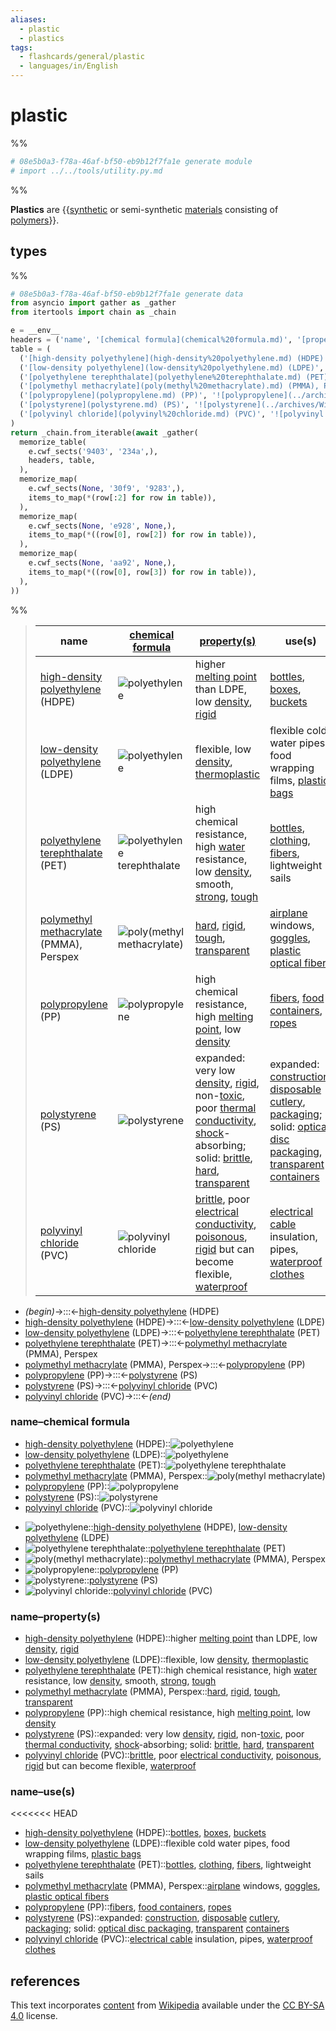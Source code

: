 ```yaml
---
aliases:
  - plastic
  - plastics
tags:
  - flashcards/general/plastic
  - languages/in/English
---
```


# plastic

%%

```Python
# 08e5b0a3-f78a-46af-bf50-eb9b12f7fa1e generate module
# import ../../tools/utility.py.md
```

%%

__Plastics__ are {{[synthetic](synthetic%20polymers.md) or semi-synthetic [materials](material.md) consisting of [polymers](polymer.md)}}. <!--SR:!2025-03-02,513,301-->

## types

%%

```Python
# 08e5b0a3-f78a-46af-bf50-eb9b12f7fa1e generate data
from asyncio import gather as _gather
from itertools import chain as _chain

e = __env__
headers = ('name', '[chemical formula](chemical%20formula.md)', '[property(s)](property.md)', 'use(s)',)
table = (
  ('[high-density polyethylene](high-density%20polyethylene.md) (HDPE)', '![polyethylene](../archives/Wikimedia%20Commons/Polyethylene%20repeat%20unit.svg)', 'higher [melting point](melting%20point.md) than LDPE, low [density](density.md), [rigid](stiffness.md)', '[bottles](bottle.md), [boxes](boxes.md), [buckets](bucket.md)'),
  ('[low-density polyethylene](low-density%20polyethylene.md) (LDPE)', '![polyethylene](../archives/Wikimedia%20Commons/Polyethylene%20repeat%20unit.svg)', 'flexible, low [density](density.md), [thermoplastic](thermoplastic.md)', 'flexible cold water pipes, food wrapping films, [plastic bags](plastic%20bag.md)',),
  ('[polyethylene terephthalate](polyethylene%20terephthalate.md) (PET)', '![polyethylene terephthalate](../archives/Wikimedia%20Commons/Polyethyleneterephthalate.svg)', 'high chemical resistance, high [water](water.md) resistance, low [density](density.md), smooth, [strong](strength%20of%20materials.md), [tough](toughness.md)', '[bottles](bottle.md), [clothing](clothing.md), [fibers](fiber.md), lightweight sails',),
  ('[polymethyl methacrylate](poly(methyl%20methacrylate).md) (PMMA), Perspex', '![poly(methyl methacrylate)](../archives/Wikimedia%20Commons/PMMA%20repeating%20unit.svg)', '[hard](hardness.md), [rigid](rigidity.md), [tough](toughness.md), [transparent](transparency%20and%20translucency.md)', '[airplane](airplane.md) windows, [goggles](goggles.md), [plastic optical fibers](plastic%20optical%20fiber.md)',),
  ('[polypropylene](polypropylene.md) (PP)', '![polypropylene](../archives/Wikimedia%20Commons/Polypropylen.svg)', 'high chemical resistance, high [melting point](melting%20point.md), low [density](density.md)', '[fibers](fiber.md), [food containers](food%20storage%20container.md), [ropes](rope.md)',),
  ('[polystyrene](polystyrene.md) (PS)', '![polystyrene](../archives/Wikimedia%20Commons/Polystyrene.svg)', 'expanded: very low [density](density.md), [rigid](stiffness.md), non-[toxic](toxicity.md), poor [thermal conductivity](thermal%20conductivity.md), [shock](shock%20(mechanics).md)-absorbing; solid: [brittle](brittleness.md), [hard](hardness.md), [transparent](transparency%20and%20translucency.md)', 'expanded: [construction](construction.md), [disposable](disposable%20product.md) [cutlery](cutlery.md), [packaging](packaging%20and%20labeling.md); solid: [optical disc packaging](optical%20disc%20packaging.md), [transparent](transparency%20and%20translucency.md) [containers](container.md)'),
  ('[polyvinyl chloride](polyvinyl%20chloride.md) (PVC)', '![polyvinyl chloride](../archives/Wikimedia%20Commons/Polyvinylchlorid.svg)', '[brittle](brittleness.md), poor [electrical conductivity](electrical%20conductivity.md), [poisonous](poison.md), [rigid](stiffness.md) but can become flexible, [waterproof](waterproof.md)', '[electrical cable](electrical%20cable.md) insulation, pipes, [waterproof](waterproof.md) [clothes](textile.md)',),
)
return _chain.from_iterable(await _gather(
  memorize_table(
    e.cwf_sects('9403', '234a',),
    headers, table,
  ),
  memorize_map(
    e.cwf_sects(None, '30f9', '9283',),
    items_to_map(*(row[:2] for row in table)),
  ),
  memorize_map(
    e.cwf_sects(None, 'e928', None,),
    items_to_map(*((row[0], row[2]) for row in table)),
  ),
  memorize_map(
    e.cwf_sects(None, 'aa92', None,),
    items_to_map(*((row[0], row[3]) for row in table)),
  ),
))
```

%%

<!--08e5b0a3-f78a-46af-bf50-eb9b12f7fa1e generate section="9403"--><!-- The following content is generated at 2023-12-04T08:10:23.099047+08:00. Any edits will be overridden! -->

> | name | [chemical formula](chemical%20formula.md) | [property(s)](property.md) | use(s) |
> |-|-|-|-|
> | [high-density polyethylene](high-density%20polyethylene.md) (HDPE) | ![polyethylene](../archives/Wikimedia%20Commons/Polyethylene%20repeat%20unit.svg) | higher [melting point](melting%20point.md) than LDPE, low [density](density.md), [rigid](stiffness.md) | [bottles](bottle.md), [boxes](boxes.md), [buckets](bucket.md) |
> | [low-density polyethylene](low-density%20polyethylene.md) (LDPE) | ![polyethylene](../archives/Wikimedia%20Commons/Polyethylene%20repeat%20unit.svg) | flexible, low [density](density.md), [thermoplastic](thermoplastic.md) | flexible cold water pipes, food wrapping films, [plastic bags](plastic%20bag.md) |
> | [polyethylene terephthalate](polyethylene%20terephthalate.md) (PET) | ![polyethylene terephthalate](../archives/Wikimedia%20Commons/Polyethyleneterephthalate.svg) | high chemical resistance, high [water](water.md) resistance, low [density](density.md), smooth, [strong](strength%20of%20materials.md), [tough](toughness.md) | [bottles](bottle.md), [clothing](clothing.md), [fibers](fiber.md), lightweight sails |
> | [polymethyl methacrylate](poly(methyl%20methacrylate).md) (PMMA), Perspex | ![poly(methyl methacrylate)](../archives/Wikimedia%20Commons/PMMA%20repeating%20unit.svg) | [hard](hardness.md), [rigid](rigidity.md), [tough](toughness.md), [transparent](transparency%20and%20translucency.md) | [airplane](airplane.md) windows, [goggles](goggles.md), [plastic optical fibers](plastic%20optical%20fiber.md) |
> | [polypropylene](polypropylene.md) (PP) | ![polypropylene](../archives/Wikimedia%20Commons/Polypropylen.svg) | high chemical resistance, high [melting point](melting%20point.md), low [density](density.md) | [fibers](fiber.md), [food containers](food%20storage%20container.md), [ropes](rope.md) |
> | [polystyrene](polystyrene.md) (PS) | ![polystyrene](../archives/Wikimedia%20Commons/Polystyrene.svg) | expanded: very low [density](density.md), [rigid](stiffness.md), non-[toxic](toxicity.md), poor [thermal conductivity](thermal%20conductivity.md), [shock](shock%20(mechanics).md)-absorbing; solid: [brittle](brittleness.md), [hard](hardness.md), [transparent](transparency%20and%20translucency.md) | expanded: [construction](construction.md), [disposable](disposable%20product.md) [cutlery](cutlery.md), [packaging](packaging%20and%20labeling.md); solid: [optical disc packaging](optical%20disc%20packaging.md), [transparent](transparency%20and%20translucency.md) [containers](container.md) |
> | [polyvinyl chloride](polyvinyl%20chloride.md) (PVC) | ![polyvinyl chloride](../archives/Wikimedia%20Commons/Polyvinylchlorid.svg) | [brittle](brittleness.md), poor [electrical conductivity](electrical%20conductivity.md), [poisonous](poison.md), [rigid](stiffness.md) but can become flexible, [waterproof](waterproof.md) | [electrical cable](electrical%20cable.md) insulation, pipes, [waterproof](waterproof.md) [clothes](textile.md) |

<!--/08e5b0a3-f78a-46af-bf50-eb9b12f7fa1e-->

<!--08e5b0a3-f78a-46af-bf50-eb9b12f7fa1e generate section="234a"--><!-- The following content is generated at 2024-01-04T20:17:52.496485+08:00. Any edits will be overridden! -->

- _(begin)_→:::←[high-density polyethylene](high-density%20polyethylene.md) (HDPE) <!--SR:!2024-06-08,337,334!2024-08-11,390,341-->
- [high-density polyethylene](high-density%20polyethylene.md) (HDPE)→:::←[low-density polyethylene](low-density%20polyethylene.md) (LDPE) <!--SR:!2024-06-06,335,334!2024-08-10,389,341-->
- [low-density polyethylene](low-density%20polyethylene.md) (LDPE)→:::←[polyethylene terephthalate](polyethylene%20terephthalate.md) (PET) <!--SR:!2024-03-06,196,254!2024-06-05,334,334-->
- [polyethylene terephthalate](polyethylene%20terephthalate.md) (PET)→:::←[polymethyl methacrylate](poly(methyl%20methacrylate).md) (PMMA), Perspex <!--SR:!2024-02-26,87,289!2024-02-28,74,249-->
- [polymethyl methacrylate](poly(methyl%20methacrylate).md) (PMMA), Perspex→:::←[polypropylene](polypropylene.md) (PP) <!--SR:!2024-03-11,71,194!2024-04-18,161,274-->
- [polypropylene](polypropylene.md) (PP)→:::←[polystyrene](polystyrene.md) (PS) <!--SR:!2024-05-06,258,274!2024-02-10,65,254-->
- [polystyrene](polystyrene.md) (PS)→:::←[polyvinyl chloride](polyvinyl%20chloride.md) (PVC) <!--SR:!2024-05-11,314,334!2024-07-16,260,281-->
- [polyvinyl chloride](polyvinyl%20chloride.md) (PVC)→:::←_(end)_ <!--SR:!2024-05-12,315,334!2024-06-07,336,334-->

<!--/08e5b0a3-f78a-46af-bf50-eb9b12f7fa1e-->

### name–chemical formula

<!--08e5b0a3-f78a-46af-bf50-eb9b12f7fa1e generate section="30f9"--><!-- The following content is generated at 2024-01-04T20:17:52.436922+08:00. Any edits will be overridden! -->

- [high-density polyethylene](high-density%20polyethylene.md) (HDPE)::![polyethylene](../archives/Wikimedia%20Commons/Polyethylene%20repeat%20unit.svg) <!--SR:!2024-04-22,295,330-->
- [low-density polyethylene](low-density%20polyethylene.md) (LDPE)::![polyethylene](../archives/Wikimedia%20Commons/Polyethylene%20repeat%20unit.svg) <!--SR:!2024-05-23,321,334-->
- [polyethylene terephthalate](polyethylene%20terephthalate.md) (PET)::![polyethylene terephthalate](../archives/Wikimedia%20Commons/Polyethyleneterephthalate.svg) <!--SR:!2024-09-27,384,274-->
- [polymethyl methacrylate](poly(methyl%20methacrylate).md) (PMMA), Perspex::![poly(methyl methacrylate)](../archives/Wikimedia%20Commons/PMMA%20repeating%20unit.svg) <!--SR:!2024-02-28,63,190-->
- [polypropylene](polypropylene.md) (PP)::![polypropylene](../archives/Wikimedia%20Commons/Polypropylen.svg) <!--SR:!2024-08-09,388,341-->
- [polystyrene](polystyrene.md) (PS)::![polystyrene](../archives/Wikimedia%20Commons/Polystyrene.svg) <!--SR:!2024-03-14,263,321-->
- [polyvinyl chloride](polyvinyl%20chloride.md) (PVC)::![polyvinyl chloride](../archives/Wikimedia%20Commons/Polyvinylchlorid.svg) <!--SR:!2024-07-26,372,349-->

<!--/08e5b0a3-f78a-46af-bf50-eb9b12f7fa1e-->

<!--08e5b0a3-f78a-46af-bf50-eb9b12f7fa1e generate section="9283"--><!-- The following content is generated at 2024-01-04T20:17:52.533818+08:00. Any edits will be overridden! -->

- ![polyethylene](../archives/Wikimedia%20Commons/Polyethylene%20repeat%20unit.svg)::[high-density polyethylene](high-density%20polyethylene.md) (HDPE), [low-density polyethylene](low-density%20polyethylene.md) (LDPE) <!--SR:!2024-06-04,333,334-->
- ![polyethylene terephthalate](../archives/Wikimedia%20Commons/Polyethyleneterephthalate.svg)::[polyethylene terephthalate](polyethylene%20terephthalate.md) (PET) <!--SR:!2024-04-14,155,274-->
- ![poly(methyl methacrylate)](../archives/Wikimedia%20Commons/PMMA%20repeating%20unit.svg)::[polymethyl methacrylate](poly(methyl%20methacrylate).md) (PMMA), Perspex <!--SR:!2025-03-23,478,294-->
- ![polypropylene](../archives/Wikimedia%20Commons/Polypropylen.svg)::[polypropylene](polypropylene.md) (PP) <!--SR:!2026-01-05,746,321-->
- ![polystyrene](../archives/Wikimedia%20Commons/Polystyrene.svg)::[polystyrene](polystyrene.md) (PS) <!--SR:!2024-02-07,233,321-->
- ![polyvinyl chloride](../archives/Wikimedia%20Commons/Polyvinylchlorid.svg)::[polyvinyl chloride](polyvinyl%20chloride.md) (PVC) <!--SR:!2024-07-28,373,349-->

<!--/08e5b0a3-f78a-46af-bf50-eb9b12f7fa1e-->

### name–property(s)

<!--08e5b0a3-f78a-46af-bf50-eb9b12f7fa1e generate section="e928"--><!-- The following content is generated at 2024-01-04T20:17:52.406405+08:00. Any edits will be overridden! -->

- [high-density polyethylene](high-density%20polyethylene.md) (HDPE)::higher [melting point](melting%20point.md) than LDPE, low [density](density.md), [rigid](stiffness.md) <!--SR:!2024-01-28,47,194-->
- [low-density polyethylene](low-density%20polyethylene.md) (LDPE)::flexible, low [density](density.md), [thermoplastic](thermoplastic.md) <!--SR:!2024-06-15,222,214-->
- [polyethylene terephthalate](polyethylene%20terephthalate.md) (PET)::high chemical resistance, high [water](water.md) resistance, low [density](density.md), smooth, [strong](strength%20of%20materials.md), [tough](toughness.md) <!--SR:!2024-04-23,125,170-->
- [polymethyl methacrylate](poly(methyl%20methacrylate).md) (PMMA), Perspex::[hard](hardness.md), [rigid](rigidity.md), [tough](toughness.md), [transparent](transparency%20and%20translucency.md) <!--SR:!2024-06-02,254,241-->
- [polypropylene](polypropylene.md) (PP)::high chemical resistance, high [melting point](melting%20point.md), low [density](density.md) <!--SR:!2024-02-05,10,170-->
- [polystyrene](polystyrene.md) (PS)::expanded: very low [density](density.md), [rigid](stiffness.md), non-[toxic](toxicity.md), poor [thermal conductivity](thermal%20conductivity.md), [shock](shock%20(mechanics).md)-absorbing; solid: [brittle](brittleness.md), [hard](hardness.md), [transparent](transparency%20and%20translucency.md) <!--SR:!2024-03-10,53,201-->
- [polyvinyl chloride](polyvinyl%20chloride.md) (PVC)::[brittle](brittleness.md), poor [electrical conductivity](electrical%20conductivity.md), [poisonous](poison.md), [rigid](stiffness.md) but can become flexible, [waterproof](waterproof.md) <!--SR:!2024-01-29,38,130-->

<!--/08e5b0a3-f78a-46af-bf50-eb9b12f7fa1e-->

### name–use(s)

<<<<<<< HEAD
<!--08e5b0a3-f78a-46af-bf50-eb9b12f7fa1e generate section="aa92"--><!-- The following content is generated at 2023-12-21T13:06:37.104253+08:00. Any edits will be overridden! -->

- [high-density polyethylene](high-density%20polyethylene.md) (HDPE)::[bottles](bottle.md), [boxes](boxes.md), [buckets](bucket.md) <!--SR:!2025-04-21,454,254-->
- [low-density polyethylene](low-density%20polyethylene.md) (LDPE)::flexible cold water pipes, food wrapping films, [plastic bags](plastic%20bag.md) <!--SR:!2024-05-06,194,210-->
- [polyethylene terephthalate](polyethylene%20terephthalate.md) (PET)::[bottles](bottle.md), [clothing](clothing.md), [fibers](fiber.md), lightweight sails <!--SR:!2024-02-01,9,130-->
- [polymethyl methacrylate](poly(methyl%20methacrylate).md) (PMMA), Perspex::[airplane](airplane.md) windows, [goggles](goggles.md), [plastic optical fibers](plastic%20optical%20fiber.md) <!--SR:!2024-08-13,318,261-->
- [polypropylene](polypropylene.md) (PP)::[fibers](fiber.md), [food containers](food%20storage%20container.md), [ropes](rope.md) <!--SR:!2024-02-11,26,130-->
- [polystyrene](polystyrene.md) (PS)::expanded: [construction](construction.md), [disposable](disposable%20product.md) [cutlery](cutlery.md), [packaging](packaging%20and%20labeling.md); solid: [optical disc packaging](optical%20disc%20packaging.md), [transparent](transparency%20and%20translucency.md) [containers](container.md) <!--SR:!2024-04-16,144,201-->
- [polyvinyl chloride](polyvinyl%20chloride.md) (PVC)::[electrical cable](electrical%20cable.md) insulation, pipes, [waterproof](waterproof.md) [clothes](textile.md) <!--SR:!2024-01-30,176,249-->

<!--/08e5b0a3-f78a-46af-bf50-eb9b12f7fa1e-->

## references

This text incorporates [content](https://en.wikipedia.org/wiki/plastic) from [Wikipedia](Wikipedia.md) available under the [CC BY-SA 4.0](https://creativecommons.org/licenses/by-sa/4.0/) license.
